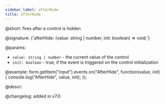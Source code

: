 ```yaml
---
sidebar_label: afterHide
title: afterHide
---          
```


@short: fires after a control is hidden
 
@signature: {'afterHide: (value: string | number, init: boolean) => void;'}

@params:
- `value: string | number` - the current value of the control
- `init: boolean` - true, if the event is triggered on the control initialization

@example:
form.getItem("input").events.on("AfterHide", function(value, init) {
    console.log("AfterHide", value, init);
});

@descr:

@changelog: added in v7.0
